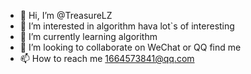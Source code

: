 - 👋 Hi, I’m @TreasureLZ
- 👀 I’m interested in algorithm hava lot`s of interesting
- 🌱 I’m currently learning algorithm
- 💞️ I’m looking to collaborate on WeChat or QQ find me
- 📫 How to reach me 1664573841@qq.com
